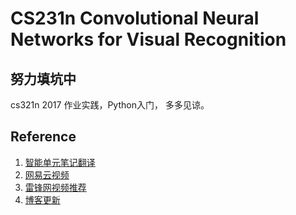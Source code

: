 # CS231n Convolutional Neural Networks for Visual Recognition
## 努力填坑中
cs321n 2017 作业实践，Python入门， 多多见谅。

## Reference
1. [智能单元笔记翻译](https://zhuanlan.zhihu.com/p/21930884)
2. [网易云视频](http://study.163.com/course/introduction/1003223001.htm#/courseDetail)
3. [雷锋网视频推荐](http://www.mooc.ai/course/268/learn?lessonid=1819#lesson/1819)
4. [博客更新](https://packyan.github.io)